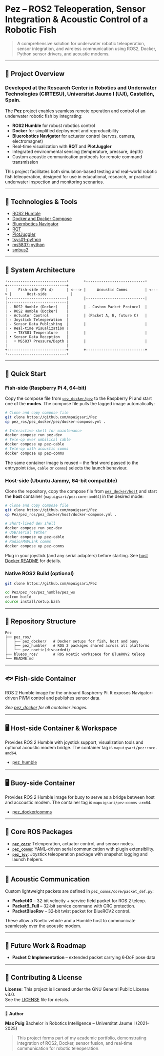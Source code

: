 # Pez – ROS2 Teleoperation, Sensor Integration & Acoustic Control of a Robotic Fish

> A comprehensive solution for underwater robotic teleoperation, sensor integration, and wireless communication using ROS2, Docker, Python sensor drivers, and acoustic modems.

---

## 🌊 Project Overview

### Developed at the Research Center in Robotics and Underwater Technologies (CIRTESU), Universitat Jaume I (UJI), Castellón, Spain.

The **Pez** project enables seamless remote operation and control of an underwater robotic fish by integrating:

* **ROS2 Humble** for robust robotics control
* **Docker** for simplified deployment and reproducibility
* **Bluerobotics Navigator** for actuator control (servos, camera, electromagnet)
* Real-time visualization with **RQT** and **PlotJuggler**
* Integrated environmental sensing (temperature, pressure, depth)
* Custom acoustic communication protocols for remote command transmission

This project facilitates both simulation-based testing and real-world robotic fish teleoperation, designed for use in educational, research, or practical underwater inspection and monitoring scenarios.

---

## 🧰 Technologies & Tools

* [ROS2 Humble](https://docs.ros.org/en/humble/)
* [Docker and Docker Compose](https://docs.docker.com/compose/)
* [Bluerobotics Navigator](https://bluerobotics.com/store/comm-control-power/control/navigator/)
* [RQT](https://wiki.ros.org/rqt)
* [PlotJuggler](https://github.com/facontidavide/PlotJuggler)
* [tsys01-python](https://github.com/bluerobotics/tsys01-python)
* [ms5837-python](https://github.com/bluerobotics/ms5837-python)
* [smbus2](https://pypi.org/project/smbus2/)

---

## 🧱 System Architecture

```
+---------------------------+       +---------------------------+       +---------------------------+
|     Fish-side (Pi 4)      | <---> |     Acoustic Comms        | <---> |       Host-side           |
|---------------------------|       |---------------------------|       |---------------------------|
| - ROS2 Humble (Docker)    |       | - Custom Packet Protocol  |       | - ROS2 Humble (Docker)    |
| - Actuator Control        |       | (Packet A, B, future C)   |       | - Joystick Teleoperation  |
| - Sensor Data Publishing  |       |                           |       | - Real-time Visualization |
|   • TSYS01 Temperature    |       |                           |       | • Sensor Data Reception   |
|   • MS5837 Pressure/Depth |       |                           |       |                           |
+---------------------------+       +---------------------------+       +---------------------------+
```

---

## 🚀 Quick Start

### Fish-side (Raspberry Pi 4, 64-bit)

Copy the compose file from
[`pez_docker/pez`](pez_ros/pez_docker/pez/docker-compose.yml) to the
Raspberry Pi and start one of the **modes**. The compose file pulls the tagged
image automatically:

```bash
# Clone and copy compose file
git clone https://github.com/mpuigsari/Pez
cp pez_ros/pez_docker/pez/docker-compose.yml .

# Interactive shell for maintenance
docker compose run pez-dev
# Tele‑op over umbilical cable
docker compose up pez-cable
# Tele‑op with acoustic comms
docker compose up pez-comms
```

The same container image is reused – the first word passed to the entrypoint
(`dev`, `cable` or `comms`) selects the launch behaviour.

### Host-side (Ubuntu Jammy, 64-bit compatible)

Clone the repository, copy the compose file from
[`pez_docker/host`](pez_ros/pez_docker/host/docker-compose.yml) and start the
**host** container (`mapuigsari/pez:core-amd64`) in the desired mode:


```bash
# Clone and copy compose file
git clone https://github.com/mpuigsari/Pez
cp Pez/pez_ros/pez_docker/host/docker-compose.yml .

# Short-lived dev shell
docker compose run pez-dev
# USB/serial tether
docker compose up pez-cable
# Radio/MAVLink comms
docker compose up pez-comms
```

Plug in your joystick (and any serial adapters) before starting.
See [host Docker README](pez_ros/pez_docker/host/README.md) for details.

### Native ROS2 Build (optional)

```bash
git clone https://github.com/mpuigsari/Pez

cd Pez/pez_ros/pez_humble/pez_ws
colcon build
source install/setup.bash
```

---

## 📁 Repository Structure

```
Pez
├── pez_ros/
│   ├── pez_docker/   # Docker setups for fish, host and buoy
│   ├── pez_humble/   # ROS 2 packages shared across all platforms
│   └── pez_noetic(discarded)/
├── blueos_ros/       # ROS Noetic workspace for BlueROV2 teleop
└── README.md
```

---

## 🐟 Fish-side Container

ROS 2 Humble image for the onboard Raspberry Pi. It exposes Navigator-driven PWM control and publishes sensor data.

*See [pez_docker](pez_ros/pez_docker/README.md) for all container images.*

---

## 🖥️ Host-side Container & Workspace

Provides ROS 2 Humble with joystick support, visualization tools and optional acoustic modem bridge. The container tag is `mapuigsari/pez:core-amd64`.

* [pez\_humble](pez_ros/pez_humble/README.md)

---

## 🖥️ Buoy-side Container

Provides ROS 2 Humble image for buoy to serve as a bridge between host and accoustic modem. The container tag is `mapuigsari/pez:comms-arm64`.

* [pez\_docker/comms](pez_ros/pez_docker/comms/README.md)

---

## 🔧 Core ROS Packages

* **[`pez_core`](pez_ros/pez_humble/pez_ws/src/pez_core/README.md)**: Teleoperation, actuator control, and sensor nodes.
* **[`pez_comms`](pez_ros/pez_humble/pez_ws/src/pez_comms/README.md)**: YAML-driven serial communication with plugin extensibility.
* **[`pez_joy`](pez_ros/pez_humble/pez_ws/src/pez_joy/README.md)**: Joystick teleoperation package with snapshot logging and launch helpers.

---

## 📡 Acoustic Communication

Custom lightweight packets are defined in `pez_comms/core/packet_def.py`:

* **Packet40** – 32‑bit velocity + service field packet for ROS 2 teleop.
* **PacketB_Full** – 32‑bit service command with CRC protection.
* **PacketBlueRov** – 32‑bit twist packet for BlueROV2 control.

These allow a Noetic vehicle and a Humble host to communicate seamlessly over the acoustic modem.

---

## 🚧 Future Work & Roadmap

* **Packet C Implementation** – extended packet carrying 6‑DoF pose data

---

## 🤝 Contributing & License

**License**: This project is licensed under the GNU General Public License v3.0.  
See the [LICENSE](LICENSE) file for details.

---

👤 **Author**

**Max Puig**
Bachelor in Robotics Intelligence – Universitat Jaume I (2021–2025)

> This project forms part of my academic portfolio, demonstrating integration of ROS2, Docker, sensor fusion, and real-time communication for robotic teleoperation.
